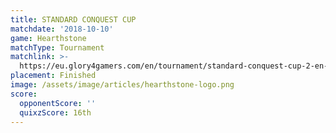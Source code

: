 ```yaml
---
title: STANDARD CONQUEST CUP
matchdate: '2018-10-10'
game: Hearthstone
matchType: Tournament
matchlink: >-
  https://eu.glory4gamers.com/en/tournament/standard-conquest-cup-2-en-98505/infos
placement: Finished
image: /assets/image/articles/hearthstone-logo.png
score:
  opponentScore: ''
  quixzScore: 16th
---
```


